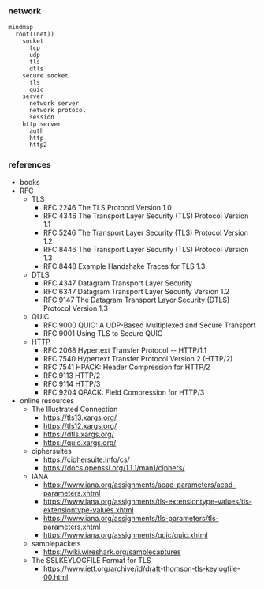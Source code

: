 ### network

```mermaid
mindmap
  root((net))
    socket
      tcp
      udp
      tls
      dtls
    secure socket
      tls
      quic
    server
      network server
      network protocol
      session
    http server
      auth
      http
      http2
```

### references

* books
* RFC
  * TLS
    * RFC 2246 The TLS Protocol Version 1.0
    * RFC 4346 The Transport Layer Security (TLS) Protocol Version 1.1
    * RFC 5246 The Transport Layer Security (TLS) Protocol Version 1.2
    * RFC 8446 The Transport Layer Security (TLS) Protocol Version 1.3
    * RFC 8448 Example Handshake Traces for TLS 1.3
  * DTLS
    * RFC 4347 Datagram Transport Layer Security
    * RFC 6347 Datagram Transport Layer Security Version 1.2
    * RFC 9147 The Datagram Transport Layer Security (DTLS) Protocol Version 1.3
  * QUIC
    * RFC 9000 QUIC: A UDP-Based Multiplexed and Secure Transport
    * RFC 9001 Using TLS to Secure QUIC
  * HTTP
    * RFC 2068 Hypertext Transfer Protocol -- HTTP/1.1
    * RFC 7540 Hypertext Transfer Protocol Version 2 (HTTP/2)
    * RFC 7541 HPACK: Header Compression for HTTP/2
    * RFC 9113 HTTP/2
    * RFC 9114 HTTP/3
    * RFC 9204 QPACK: Field Compression for HTTP/3
* online resources
  * The Illustrated Connection
    * https://tls13.xargs.org/
    * https://tls12.xargs.org/
    * https://dtls.xargs.org/
    * https://quic.xargs.org/
  * ciphersuites
    * https://ciphersuite.info/cs/
    * https://docs.openssl.org/1.1.1/man1/ciphers/
  * IANA
    * https://www.iana.org/assignments/aead-parameters/aead-parameters.xhtml
    * https://www.iana.org/assignments/tls-extensiontype-values/tls-extensiontype-values.xhtml
    * https://www.iana.org/assignments/tls-parameters/tls-parameters.xhtml
    * https://www.iana.org/assignments/quic/quic.xhtml
  * samplepackets
    * https://wiki.wireshark.org/samplecaptures
  * The SSLKEYLOGFILE Format for TLS
    * https://www.ietf.org/archive/id/draft-thomson-tls-keylogfile-00.html
